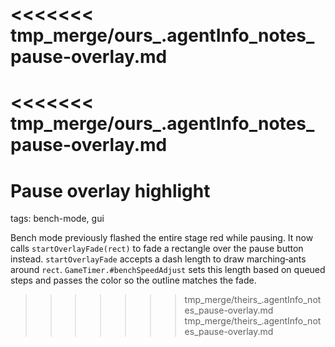 <<<<<<< tmp_merge/ours_.agentInfo_notes_pause-overlay.md
=======
<<<<<<< tmp_merge/ours_.agentInfo_notes_pause-overlay.md
=======
# Pause overlay highlight

tags: bench-mode, gui

Bench mode previously flashed the entire stage red while pausing. It now calls `startOverlayFade(rect)` to fade a rectangle over the pause button instead.
`startOverlayFade` accepts a dash length to draw marching‑ants around `rect`.
`GameTimer.#benchSpeedAdjust` sets this length based on queued steps and passes
the color so the outline matches the fade.
>>>>>>> tmp_merge/theirs_.agentInfo_notes_pause-overlay.md
>>>>>>> tmp_merge/theirs_.agentInfo_notes_pause-overlay.md
